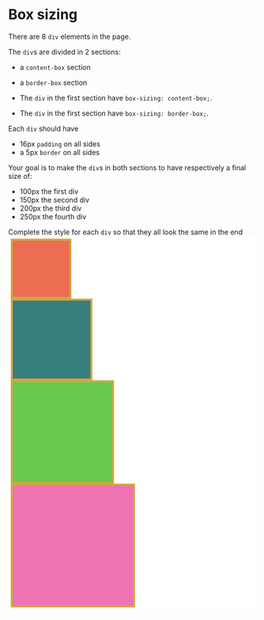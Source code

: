 # Box sizing

There are 8 `div` elements in the page.

The `div`s are divided in 2 sections:
- a `content-box` section
- a `border-box` section

- The `div` in the first section have `box-sizing: content-box;`.
- The `div` in the first section have `box-sizing: border-box;`.

Each `div` should have 
- 16px `padding` on all sides
- a 5px `border` on all sides

Your goal is to make the `div`s in both sections to have respectively a final size of:

- 100px the first div
- 150px the second div
- 200px the third div
- 250px the fourth div

Complete the style for each `div` so that they all look the same in the end
![result](result.png)
